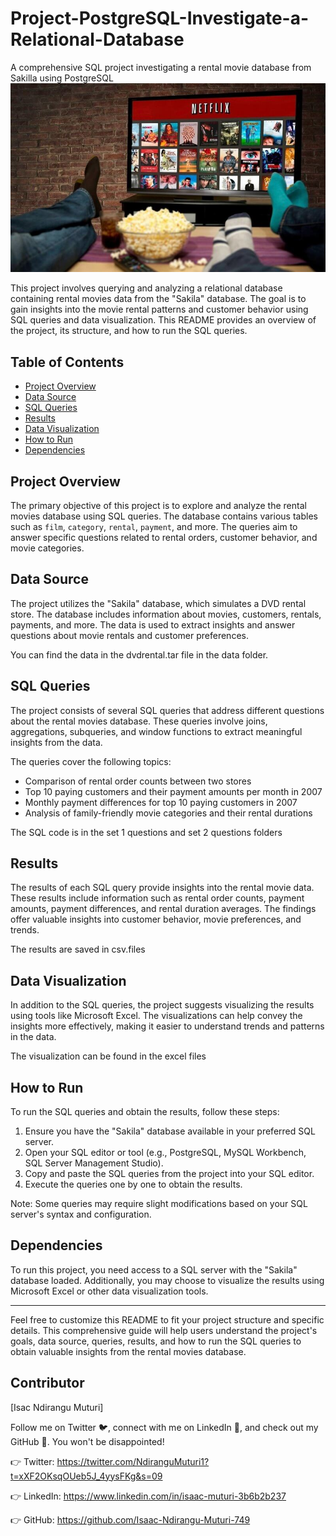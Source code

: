 # Project-PostgreSQL-Investigate-a-Relational-Database
A comprehensive SQL project investigating a rental movie database from Sakilla using PostgreSQL
![movierental](images/movierental.png)

This project involves querying and analyzing a relational database containing rental movies data from the "Sakila" database. The goal is to gain insights into the movie rental patterns and customer behavior using SQL queries and data visualization. This README provides an overview of the project, its structure, and how to run the SQL queries.

## Table of Contents

- [Project Overview](#project-overview)
- [Data Source](#data-source)
- [SQL Queries](#sql-queries)
- [Results](#results)
- [Data Visualization](#data-visualization)
- [How to Run](#how-to-run)
- [Dependencies](#dependencies)

## Project Overview

The primary objective of this project is to explore and analyze the rental movies database using SQL queries. The database contains various tables such as `film`, `category`, `rental`, `payment`, and more. The queries aim to answer specific questions related to rental orders, customer behavior, and movie categories.

## Data Source

The project utilizes the "Sakila" database, which simulates a DVD rental store. The database includes information about movies, customers, rentals, payments, and more. The data is used to extract insights and answer questions about movie rentals and customer preferences.

You can find the data in the dvdrental.tar file in the data folder.

## SQL Queries

The project consists of several SQL queries that address different questions about the rental movies database. These queries involve joins, aggregations, subqueries, and window functions to extract meaningful insights from the data.

The queries cover the following topics:
- Comparison of rental order counts between two stores
- Top 10 paying customers and their payment amounts per month in 2007
- Monthly payment differences for top 10 paying customers in 2007
- Analysis of family-friendly movie categories and their rental durations

The SQL code is in the set 1 questions and set 2 questions folders

## Results

The results of each SQL query provide insights into the rental movie data. These results include information such as rental order counts, payment amounts, payment differences, and rental duration averages. The findings offer valuable insights into customer behavior, movie preferences, and trends.

The results are saved in csv.files

## Data Visualization

In addition to the SQL queries, the project suggests visualizing the results using tools like Microsoft Excel. The visualizations can help convey the insights more effectively, making it easier to understand trends and patterns in the data.

The visualization can be found in the excel files

## How to Run

To run the SQL queries and obtain the results, follow these steps:

1. Ensure you have the "Sakila" database available in your preferred SQL server.
2. Open your SQL editor or tool (e.g., PostgreSQL, MySQL Workbench, SQL Server Management Studio).
3. Copy and paste the SQL queries from the project into your SQL editor.
4. Execute the queries one by one to obtain the results.

Note: Some queries may require slight modifications based on your SQL server's syntax and configuration.

## Dependencies

To run this project, you need access to a SQL server with the "Sakila" database loaded. Additionally, you may choose to visualize the results using Microsoft Excel or other data visualization tools.

---

Feel free to customize this README to fit your project structure and specific details. This comprehensive guide will help users understand the project's goals, data source, queries, results, and how to run the SQL queries to obtain valuable insights from the rental movies database.

## Contributor
[Isac Ndirangu Muturi]

Follow me on Twitter 🐦, connect with me on LinkedIn 🔗, and check out my GitHub 🐙. You won't be disappointed!

👉 Twitter: https://twitter.com/NdiranguMuturi1?t=xXF2OKsqOUeb5J_4yysFKg&s=09

👉 LinkedIn: https://www.linkedin.com/in/isaac-muturi-3b6b2b237

👉 GitHub: https://github.com/Isaac-Ndirangu-Muturi-749